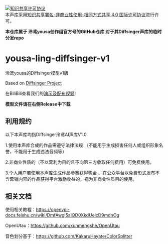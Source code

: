 <a rel="license" href="http://creativecommons.org/licenses/by-nc-sa/4.0/deed.zh"><img alt="知识共享许可协议" style="border-width:0" src="https://i.creativecommons.org/l/by-nc-sa/4.0/88x31.png" /></a><br />本声库采用<a rel="license" href="http://creativecommons.org/licenses/by-nc-sa/4.0/deed.zh">知识共享署名-非商业性使用-相同方式共享 4.0 国际许可协议</a>进行许可。


**本仓库属于 泠鸢yousa创作组官方号的GitHub仓库 对于其Diffsinger声库的临时分发repo**


# yousa-ling-diffsinger-v1
泠鸢yousa的Diffsinger模型v1版

Based on [Diffsinger Project](https://github.com/openvpi/DiffSinger)

在BiliBili查看我们的[演示及配布视频](https://www.bilibili.com/video/BV1cC4y1o7wE)!

**模型文件请在右侧Release中下载**

## 利用规约
以下本声库均指Diffsinger泠鸢AI声库V1.0

1.使用本声库合成的作品需遵守法律法规 （不能用于生成损害任何人或组织形象名誉，不能用于生成违法音频等） 

2.非商业性质的（不以营利为目的且不向第三方收取任何费用）可免费使用。

3.个人用户若使用本声库生成作品参赛获得奖金 、在公众平台以免费形式发布不含营销内容的作品获得平台激励收益的，视为非商业性质目的使用。

## 相关文档

使用相关教程：https://openvpi-docs.feishu.cn/wiki/DmfAwgI5aiQD0XkdUelcD9mdnOg

OpenUtau：https://github.com/xunmengshe/OpenUtau

音色划分基于：https://github.com/KakaruHayate/ColorSplitter
